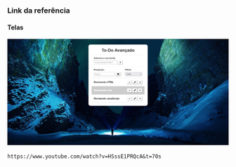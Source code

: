 ### Link da referência

#### Telas

<img src="./screens/tela-01.png" alt="Home">

```
https://www.youtube.com/watch?v=HSssE1PRQcA&t=70s
```